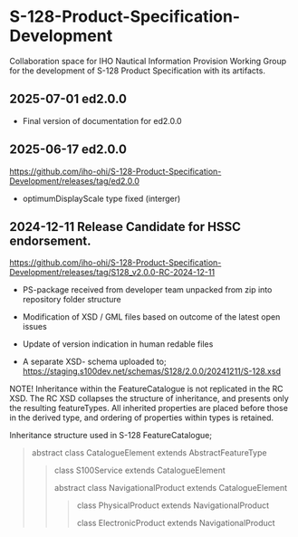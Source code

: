 # S-128-Product-Specification-Development
Collaboration space for IHO Nautical Information Provision Working Group for the development of S-128 Product Specification with its artifacts.  

## 2025-07-01 ed2.0.0
- Final version of documentation for ed2.0.0

## 2025-06-17 ed2.0.0
https://github.com/iho-ohi/S-128-Product-Specification-Development/releases/tag/ed2.0.0
- optimumDisplayScale type fixed (interger)

## 2024-12-11 Release Candidate for HSSC endorsement.
https://github.com/iho-ohi/S-128-Product-Specification-Development/releases/tag/S128_v2.0.0-RC-2024-12-11
- PS-package received from developer team unpacked from zip into repository folder structure
- Modification of XSD / GML files based on outcome of the latest open issues
- Update of version indication in human redable files
  
-  A separate XSD- schema uploaded to;
https://staging.s100dev.net/schemas/S128/2.0.0/20241211/S-128.xsd

NOTE!
Inheritance within the FeatureCatalogue is not replicated in the RC XSD. The RC XSD collapses the structure of inheritance, and presents only the resulting featureTypes.
All inherited properties are placed before those in the derived type, and ordering of properties within types is retained.

Inheritance structure used in S-128 FeatureCatalogue;

> abstract class CatalogueElement extends AbstractFeatureType
> 
>> class S100Service extends CatalogueElement
>> 
>>	abstract class NavigationalProduct extends CatalogueElement
>> 
>>> class PhysicalProduct extends NavigationalProduct
>>> 
>>> class ElectronicProduct extends NavigationalProduct
